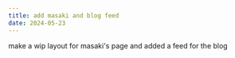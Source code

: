 ```yaml
---
title: add masaki and blog feed
date: 2024-05-23
---
```

make a wip layout for masaki's page and added a feed for the blog